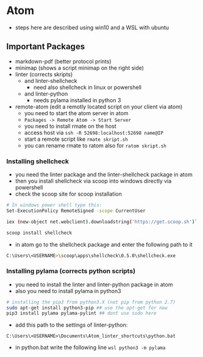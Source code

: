 # Atom
* steps here are described using win10 and a WSL with ubuntu

## Important Packages

* markdown-pdf (better protocol prints)
* minimap (shows a script minimap on the right side)
* linter (corrects skripts)
    * and linter-shellcheck
        * need also shellcheck in linux or powershell
    * and linter-python
        * needs pylama installed in python 3
* remote-atom (edit a remotly located script on your client via atom)
    + you need to start the atom server in atom
    + `Packages -> Remote Atom -> Start Server`
    * you need to install rmate on the host
    * access host via `ssh -R 52698:localhost:52698 name@IP`
    * start a remote script like `rmate skript.sh`
    * you can rename rmate to ratom also for `ratom skript.sh`

### Installing shellcheck

* you need the linter package and the linter-shellcheck package  in atom
* then you install shellcheck via scoop into windows directly via powershell
* check the scoop site for scoop installation

```bash
# In windows power shell type this:
Set-ExecutionPolicy RemoteSigned -scope CurrentUser

iex (new-object net.webclient).downloadstring('https://get.scoop.sh')`

scoop install shellcheck
```

* in atom go to the shellcheck package and enter the following path to it

```bash
C:\Users\<USERNAME>\scoop\apps\shellcheck\0.5.0\shellcheck.exe
```

### Installing pylama (corrects python scripts)

* you need to install the linter and linter-python package in atom
* also you need to install pylama in python3

```bash
# installing the pip3 from python3.X (not pip from python 2.7)
sudo apt-get install python3-pip ## use the apt-get for now
pip3 install pylama pylama-pylint ## dont use sudo here
```
* add this path to the settings of linter-python:

```
C:\Users\<USERNAME>\Documents\Atom_linter_shortcuts\python.bat
```
* in python.bat write the following line `wsl python3 -m pylama`
